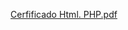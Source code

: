 [Cerfificado Html. PHP.pdf
](https://github.com/Guilherme-Lucas7/Certificados/blob/184c06a48df27411d8d0dde4f9a1cacf358b121e/Cerfificado%20Html.%20PHP.pdf)
